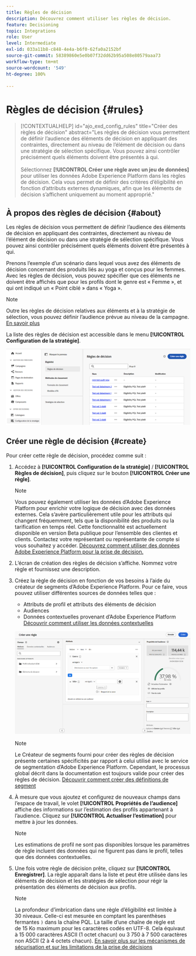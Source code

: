 ```yaml
---
title: Règles de décision
description: Découvrez comment utiliser les règles de décision.
feature: Decisioning
topic: Integrations
role: User
level: Intermediate
exl-id: 033a11b8-c848-4e4a-b6f0-62fa0a2152bf
source-git-commit: 58389860e5e0b07f32dd62b95a508e80579aaa73
workflow-type: tm+mt
source-wordcount: '549'
ht-degree: 100%

---
```


# Règles de décision {#rules}

>[!CONTEXTUALHELP]
>id="ajo_exd_config_rules"
>title="Créer des règles de décision"
>abstract="Les règles de décision vous permettent de définir l’audience des éléments de décision en appliquant des contraintes, directement au niveau de l’élément de décision ou dans une stratégie de sélection spécifique. Vous pouvez ainsi contrôler précisément quels éléments doivent être présentés à qui.<br/><br/>Sélectionnez **[!UICONTROL Créer une règle avec un jeu de données]** pour utiliser les données Adobe Experience Platform dans les règles de décision. Cela vous permet de définir des critères d’éligibilité en fonction d’attributs externes dynamiques, afin que les éléments de décision s’affichent uniquement au moment approprié."

## À propos des règles de décision {#about}

Les règles de décision vous permettent de définir l’audience des éléments de décision en appliquant des contraintes, directement au niveau de l’élément de décision ou dans une stratégie de sélection spécifique. Vous pouvez ainsi contrôler précisément quels éléments doivent être présentés à qui.

Prenons l’exemple d’un scénario dans lequel vous avez des éléments de décision concernant des produits liés au yoga et conçus pour les femmes. Avec les règles de décision, vous pouvez spécifier que ces éléments ne doivent être affichés que pour les profils dont le genre est « Femme », et qui ont indiqué un « Point ciblé » dans « Yoga ».

>[!NOTE]
>
>Outre les règles de décision relatives aux éléments et à la stratégie de sélection, vous pouvez définir l’audience prévue au niveau de la campagne. [En savoir plus](../campaigns/create-campaign.md#audience)

La liste des règles de décision est accessible dans le menu **[!UICONTROL Configuration de la stratégie]**.

![](assets/decision-rules-list.png)

## Créer une règle de décision {#create}

Pour créer cette règle de décision, procédez comme suit :

1. Accédez à **[!UICONTROL Configuration de la stratégie]** / **[!UICONTROL Règles de décision]**, puis cliquez sur le bouton **[!UICONTROL Créer une règle]**.

   >[!NOTE]
   >
   >Vous pouvez également utiliser les données d’Adobe Experience Platform pour enrichir votre logique de décision avec des données externes. Cela s’avère particulièrement utile pour les attributs qui changent fréquemment, tels que la disponibilité des produits ou la tarification en temps réel. Cette fonctionnalité est actuellement disponible en version Beta publique pour l’ensemble des clientes et clients. Contactez votre représentant ou représentante de compte si vous souhaitez y accéder. [Découvrez comment utiliser des données Adobe Experience Platform pour la prise de décision.](../experience-decisioning/aep-data-exd.md)

1. L’écran de création des règles de décision s’affiche. Nommez votre règle et fournissez une description.

1. Créez la règle de décision en fonction de vos besoins à l’aide du créateur de segments d’Adobe Experience Platform. Pour ce faire, vous pouvez utiliser différentes sources de données telles que :
   * Attributs de profil et attributs des éléments de décision
   * Audiences
   * Données contextuelles provenant d’Adobe Experience Platform [Découvrir comment utiliser les données contextuelles](context-data.md)

   ![](assets/decision-rules-build.png)

   >[!NOTE]
   >
   >Le Créateur de segments fourni pour créer des règles de décision présente certaines spécificités par rapport à celui utilisé avec le service de segmentation d’Adobe Experience Platform. Cependant, le processus global décrit dans la documentation est toujours valide pour créer des règles de décision. [Découvrir comment créer des définitions de segment](../audience/creating-a-segment-definition.md)

1. À mesure que vous ajoutez et configurez de nouveaux champs dans l’espace de travail, le volet **[!UICONTROL Propriétés de l’audience]** affiche des informations sur l’estimation des profils appartenant à l’audience. Cliquez sur **[!UICONTROL Actualiser l’estimation]** pour mettre à jour les données.

   >[!NOTE]
   >
   >Les estimations de profil ne sont pas disponibles lorsque les paramètres de règle incluent des données qui ne figurent pas dans le profil, telles que des données contextuelles.

1. Une fois votre règle de décision prête, cliquez sur **[!UICONTROL Enregistrer]**. La règle apparaît dans la liste et peut être utilisée dans les éléments de décision et les stratégies de sélection pour régir la présentation des éléments de décision aux profils.

   >[!NOTE]
   >
   >La profondeur d’imbrication dans une règle d’éligibilité est limitée à 30 niveaux. Celle-ci est mesurée en comptant les parenthèses fermantes `)` dans la chaîne PQL. La taille d’une chaîne de règle est de 15 Ko maximum pour les caractères codés en UTF-8. Cela équivaut à 15 000 caractères ASCII (1 octet chacun) ou 3 750 à 7 500 caractères non ASCII (2 à 4 octets chacun). [En savoir plus sur les mécanismes de sécurisation et sur les limitations de la prise de décisions](gs-experience-decisioning.md#guardrails)
